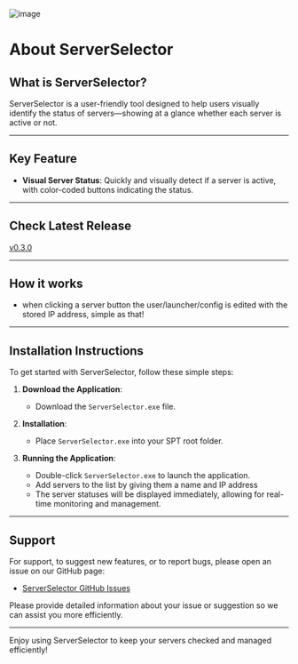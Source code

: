 ![image](https://github.com/Ryan-Doolittle/Server-Selector/assets/165734671/3bf7bc39-13f1-4ce7-ba62-c074911c6c72)

# About ServerSelector

## What is ServerSelector?

ServerSelector is a user-friendly tool designed to help users visually identify the status of servers—showing at a glance whether each server is active or not.

---

## Key Feature

- **Visual Server Status**: Quickly and visually detect if a server is active, with color-coded buttons indicating the status.

---

## Check Latest Release
[v0.3.0](https://github.com/Ryan-Doolittle/Server-Selector/releases/tag/v0.3.0)

---

## How it works

- when clicking a server button the user/launcher/config is edited with the stored IP address, simple as that!

---

## Installation Instructions

To get started with ServerSelector, follow these simple steps:

1. **Download the Application**:
   - Download the `ServerSelector.exe` file.

2. **Installation**:
   - Place `ServerSelector.exe` into your SPT root folder.

3. **Running the Application**:
   - Double-click `ServerSelector.exe` to launch the application.
   - Add servers to the list by giving them a name and IP address
   - The server statuses will be displayed immediately, allowing for real-time monitoring and management.

---

## Support

For support, to suggest new features, or to report bugs, please open an issue on our GitHub page:

- [ServerSelector GitHub Issues](https://github.com/Ryan-Doolittle/Server-Selector/issues)

Please provide detailed information about your issue or suggestion so we can assist you more efficiently.

---

Enjoy using ServerSelector to keep your servers checked and managed efficiently!
